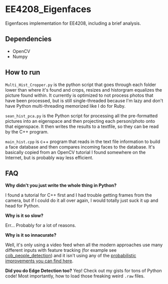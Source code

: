 EE4208_Eigenfaces
=================

Eigenfaces implementation for EE4208, including a brief analysis.

Dependencies
------------
- OpenCV
- Numpy

How to run
-----------

`Multi_Hist_Cropper.py` is the python script that goes through each folder lower than where it's found and crops, resizes and historgram equalizes the picture found within. It currently is optimized to not process photos that have been processed, but is still single-threaded because I'm lazy and don't have Python multi-threading memorized like I do for Ruby.

`sean_hist_pca.py` is the Python script for processing all the pre-formatted pictures into an eigenspace and then projecting each person/photo onto that eigenspace. It then writes the results to a textfile, so they can be read by the C++ program.

`main_hist.cpp` is c++ program that reads in the text file information to build a face database and then compares incoming faces to the database. It's basically copied from an OpenCV tutorial I found somewhere on the Internet, but is probably way less efficient.

FAQ
---

**Why didn't you just write the whole thing in Python?**

I found a tutorial for C++ first and I had trouble getting frames from the camera, but if I could do it all over again, I would totally just suck it up and head for Python.

**Why is it so slow?**

Err... Probably for a lot of reasons.

**Why is it so innacurate?**

Well, it's only using a video feed when all the modern approaches use many different inputs with feature tracking (for example see [cob_people_detection](http://wiki.ros.org/cob_people_detection)) and it isn't using any of the [probabilistic improvements you can find here](http://vismod.media.mit.edu/pub/facereco/papers/TR-443.pdf).

**Did you do Edge Detection too?**
Yep! Check out my gists for tons of Python code! Most importantly, how to load those freaking weird `.raw` files.
